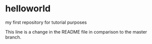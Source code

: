 # helloworld
my first repository for tutorial purposes

This line is a change in the README file in comparison to the master branch.
